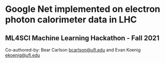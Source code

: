# Google Net implemented on electron photon calorimeter data in LHC

## ML4SCI Machine Learning Hackathon - Fall 2021


Co-authored-by: Bear Carlson <bcarlson@ufl.edu> and Evan Koenig <ekoenig@ufl.edu>

